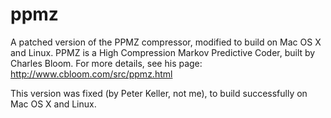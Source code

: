 ppmz
====

A patched version of the PPMZ compressor, modified to build on Mac OS X and Linux.
PPMZ is a High Compression Markov Predictive Coder, built by Charles Bloom.
For more details, see his page: http://www.cbloom.com/src/ppmz.html

This version was fixed (by Peter Keller, not me), to build successfully on 
Mac OS X and Linux.
